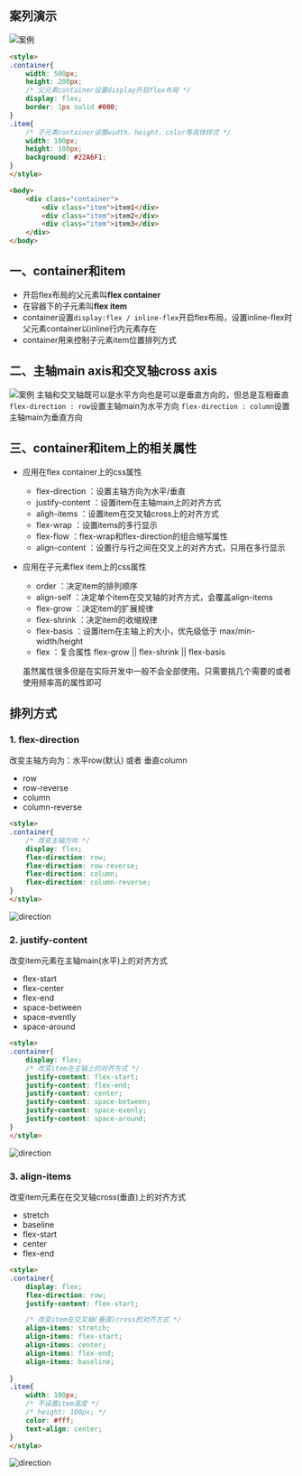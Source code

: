 
## 案列演示
![案例](images/案例.png)

``` html
<style>
.container{
    width: 500px;
    height: 200px;
    /* 父元素container设置display开启flex布局 */
    display: flex;
    border: 1px solid #000;
}
.item{
    /* 子元素container设置width、height、color等具体样式 */
    width: 100px;
    height: 100px;
    background: #22A6F1;
}
</style>

<body>
    <div class="container">
        <div class="item">item1</div>
        <div class="item">item2</div>
        <div class="item">item3</div>
    </div>
</body>
```


## 一、container和item
- 开启flex布局的父元素叫**flex container**
- 在容器下的子元素叫**flex item**
- container设置`display:flex / inline-flex`开启flex布局，设置inline-flex时父元素container以inline行内元素存在
- container用来控制子元素item位置排列方式


## 二、主轴main axis和交叉轴cross axis
![案例](images/axios.png)
主轴和交叉轴既可以是水平方向也是可以是垂直方向的，但总是互相垂直
`flex-direction : row`设置主轴main为水平方向
`flex-direction : column`设置主轴main为垂直方向


## 三、container和item上的相关属性


- 应用在flex container上的css属性

    - flex-direction ：设置主轴方向为水平/垂直
    - justify-content ：设置item在主轴main上的对齐方式
    - aligh-items ：设置item在交叉轴cross上的对齐方式
    - flex-wrap ：设置items的多行显示
    - flex-flow ：flex-wrap和flex-direction的组合缩写属性
    - align-content ：设置行与行之间在交叉上的对齐方式，只用在多行显示

- 应用在子元素flex item上的css属性
    - order ：决定item的排列顺序
    - align-self ：决定单个item在交叉轴的对齐方式，会覆盖align-items
    - flex-grow ：决定item的扩展规律
    - flex-shrink ：决定item的收缩规律
    - flex-basis  ：设置item在主轴上的大小，优先级低于 max/min-width/height 
    - flex ：复合属性 flex-grow || flex-shrink || flex-basis

    虽然属性很多但是在实际开发中一般不会全部使用。只需要挑几个需要的或者使用频率高的属性即可

## 排列方式

### 1. flex-direction
 改变主轴方向为：水平row(默认) 或者 垂直column
- row
- row-reverse
- column
- column-reverse

``` html
<style>
.container{
    /* 改变主轴方向 */
    display: flex;
    flex-direction: row;
    flex-direction: row-reverse;
    flex-direction: column;
    flex-direction: column-reverse;
}
</style>

```

![direction](images/direction.png)

### 2. justify-content
改变item元素在主轴main(水平)上的对齐方式
- flex-start
- flex-center
- flex-end
- space-between
- space-evently
- space-around

``` html
<style>
.container{
    display: flex;
    /* 改变item在主轴上的对齐方式 */
    justify-content: flex-start;
    justify-content: flex-end;
    justify-content: center;
    justify-content: space-between;
    justify-content: space-evenly;
    justify-content: space-around;
}
</style>

```

![direction](images/justify_content.png)


### 3. align-items
改变item元素在在交叉轴cross(垂直)上的对齐方式
- stretch
- baseline
- flex-start
- center
- flex-end

``` html
<style>
.container{
    display: flex;
    flex-direction: row;
    justify-content: flex-start;

    /* 改变item在交叉轴(垂直)cross的对齐方式 */
    align-items: stretch;
    align-items: flex-start;
    align-items: center;
    align-items: flex-end;
    align-items: baseline;
    
}
.item{
    width: 100px;
    /* 不设置item高度 */
    /* height: 100px; */
    color: #fff;
    text-align: center;
}
</style>


```

![direction](images/align_items.png)

